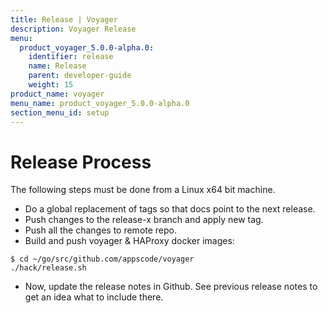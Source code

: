```yaml
---
title: Release | Voyager
description: Voyager Release
menu:
  product_voyager_5.0.0-alpha.0:
    identifier: release
    name: Release
    parent: developer-guide
    weight: 15
product_name: voyager
menu_name: product_voyager_5.0.0-alpha.0
section_menu_id: setup
---
```

# Release Process

The following steps must be done from a Linux x64 bit machine.

- Do a global replacement of tags so that docs point to the next release.
- Push changes to the release-x branch and apply new tag.
- Push all the changes to remote repo.
- Build and push voyager & HAProxy docker images:

```console
$ cd ~/go/src/github.com/appscode/voyager
./hack/release.sh
```

- Now, update the release notes in Github. See previous release notes to get an idea what to include there.
